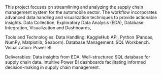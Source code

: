 This project focuses on streamlining and analyzing the supply chain management system for the automobile sector. The workflow incorporates advanced data handling and visualization techniques to provide actionable insights.
Data Collection,
Exploratory Data Analysis (EDA),
Database Integration,
Visualization and Dashboards,

Tools and Technologies:
Data Handling: KaggleHub API, Python (Pandas, NumPy, Matplotlib, Seaborn).
Database Management: SQL Workbench.
Visualization: Power BI.

Deliverables:
Data insights from EDA.
Well-structured SQL database for supply chain data.
Intuitive Power BI dashboards facilitating informed decision-making in supply chain management.

